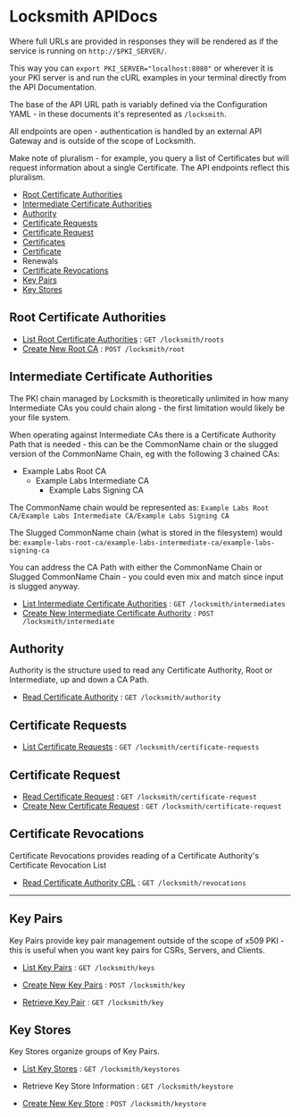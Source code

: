 # Locksmith APIDocs

Where full URLs are provided in responses they will be rendered as if the service is running on `http://$PKI_SERVER/`.

This way you can `export PKI_SERVER="localhost:8080"` or wherever it is your PKI server is and run the cURL examples in your terminal directly from the API Documentation.

The base of the API URL path is variably defined via the Configuration YAML - in these documents it's represented as `/locksmith`.

All endpoints are open - authentication is handled by an external API Gateway and is outside of the scope of Locksmith.

Make note of pluralism - for example, you query a list of Certificates but will request information about a single Certificate.  The API endpoints reflect this pluralism.

- [Root Certificate Authorities](#root-certificate-authorities)
- [Intermediate Certificate Authorities](#intermediate-certificate-authorities)
- [Authority](#authority)
- [Certificate Requests](#certificate-requests)
- [Certificate Request](#certificate-request)
- [Certificates](#certificates)
- [Certificate](#certificate)
- Renewals
- [Certificate Revocations](#certificate-revocations)
- [Key Pairs](#key-pairs)
- [Key Stores](#key-stores)

## Root Certificate Authorities

* [List Root Certificate Authorities](roots/get.md) : `GET /locksmith/roots`
* [Create New Root CA](root/post.md) : `POST /locksmith/root`

## Intermediate Certificate Authorities

The PKI chain managed by Locksmith is theoretically unlimited in how many Intermediate CAs you could chain along - the first limitation would likely be your file system.

When operating against Intermediate CAs there is a Certificate Authority Path that is needed - this can be the CommonName chain or the slugged version of the CommonName Chain, eg with the following 3 chained CAs:

- Example Labs Root CA
  - Example Labs Intermediate CA
    - Example Labs Signing CA

The CommonName chain would be represented as: `Example Labs Root CA/Example Labs Intermediate CA/Example Labs Signing CA`

The Slugged CommonName chain (what is stored in the filesystem) would be: `example-labs-root-ca/example-labs-intermediate-ca/example-labs-signing-ca`

You can address the CA Path with either the CommonName Chain or Slugged CommonName Chain - you could even mix and match since input is slugged anyway.

* [List Intermediate Certificate Authorities](intermediates/get.md) : `GET /locksmith/intermediates`
* [Create New Intermediate Certificate Authority](intermediate/post.md) : `POST /locksmith/intermediate`

## Authority

Authority is the structure used to read any Certificate Authority, Root or Intermediate, up and down a CA Path.

* [Read Certificate Authority](authority/get.md) : `GET /locksmith/authority`

## Certificate Requests

* [List Certificate Requests](certificate-requests/get.md) : `GET /locksmith/certificate-requests`

## Certificate Request

* [Read Certificate Request](certificate-request/get.md) : `GET /locksmith/certificate-request`
* [Create New Certificate Request](certificate-request/post.md) : `GET /locksmith/certificate-request`

## Certificate Revocations

Certificate Revocations provides reading of a Certificate Authority's Certificate Revocation List

* [Read Certificate Authority CRL](revocations/get.md) : `GET /locksmith/revocations`

---

## Key Pairs

Key Pairs provide key pair management outside of the scope of x509 PKI - this is useful when you want key pairs for CSRs, Servers, and Clients.

* [List Key Pairs](keys/get.md) : `GET /locksmith/keys`

* [Create New Key Pairs](key/post.md) : `POST /locksmith/key`
* [Retrieve Key Pair](key/get.md) : `GET /locksmith/key`

## Key Stores

Key Stores organize groups of Key Pairs.

* [List Key Stores](keystores/get.md) : `GET /locksmith/keystores`

* Retrieve Key Store Information : `GET /locksmith/keystore`
* [Create New Key Store](keystore/post.md) : `POST /locksmith/keystore`